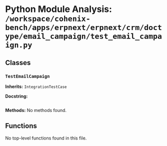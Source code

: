 # Python Module Analysis: `/workspace/cohenix-bench/apps/erpnext/erpnext/crm/doctype/email_campaign/test_email_campaign.py`

## Classes

### `TestEmailCampaign`
**Inherits:** `IntegrationTestCase`


**Docstring:**
```

```

**Methods:**
No methods found.




## Functions

No top-level functions found in this file.
